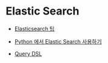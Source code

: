 
# Elastic Search

- [Elasticsearch 팁](/elasticsearch/general/)

- [Python 에서 Elastic Search 사용하기](/elasticsearch/python/)

- [Query DSL](/elasticsearch/querydsl/)


